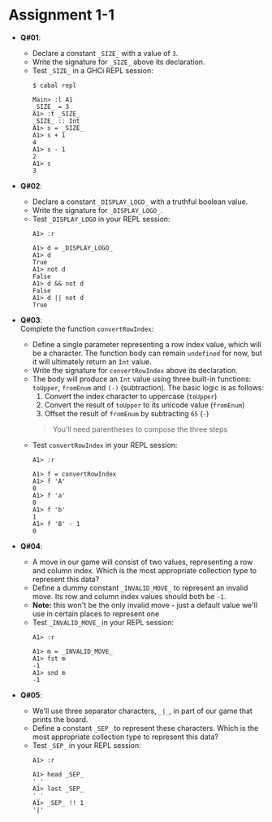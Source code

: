 # **Assignment 1-1**

* **Q#01**:
  * Declare a constant `_SIZE_` with a value of `3`.
  * Write the signature for `_SIZE_` above its declaration.
  * Test `_SIZE_` in a GHCi REPL session:
    ```shell
    $ cabal repl

    Main> :l A1
    _SIZE_ = 3
    A1> :t _SIZE_
    _SIZE_ :: Int
    A1> s = _SIZE_
    A1> s + 1
    4
    A1> s - 1
    2
    A1> s
    3
    ```
* **Q#02**:
  * Declare a constant `_DISPLAY_LOGO_` with a truthful boolean value.
  * Write the signature for `_DISPLAY_LOGO_`.
  * Test `_DISPLAY_LOGO` in your REPL session:
    ```shell
    A1> :r

    A1> d = _DISPLAY_LOGO_
    A1> d
    True
    A1> not d
    False
    A1> d && not d
    False
    A1> d || not d
    True
    ```

* **Q#03**: \
  Complete the function `convertRowIndex`:
  * Define a single parameter representing a row index value, which will be a character. The function body can remain `undefined` for now, but it will ultimately return an `Int` value.
  * Write the signature for `convertRowIndex` above its declaration.
  * The body will produce an `Int` value using three built-in functions: `toUpper`, `fromEnum` and `(-)` (subtraction). The basic logic is as follows:
    1. Convert the index character to uppercase (`toUpper`)
    2. Convert the result of `toUpper` to its unicode value (`fromEnum`)
    3. Offset the result of `fromEnum` by subtracting `65` (`-`)
    >You'll need parentheses to compose the three steps
  * Test `convertRowIndex` in your REPL session:
    ```shell
    A1> :r

    A1> f = convertRowIndex
    A1> f 'A'
    0
    A1> f 'a'
    0
    A1> f 'b'
    1
    A1> f 'B' - 1
    0
    ```
* **Q#04**:
  * A move in our game will consist of two values, representing a row and column index. Which is the most appropriate collection type to represent this data?
  * Define a dummy constant `_INVALID_MOVE_` to represent an invalid move. Its row and column index values should both be `-1`.
  * **Note:** this won't be the only invalid move - just a default value we'll use in certain places to represent one
  * Test `_INVALID_MOVE_` in your REPL session:
    ```shell
    A1> :r

    A1> m = _INVALID_MOVE_
    A1> fst m
    -1
    A1> snd m
    -1
    ```

* **Q#05**:
  * We'll use three separator characters, `_|_`, in part of our game that prints the board.
  * Define a constant `_SEP_` to represent these characters. Which is the most appropriate collection type to represent this data?
  * Test `_SEP_` in your REPL session:
    ```shell
    A1> :r

    A1> head _SEP_
    '_'
    A1> last _SEP_
    '_'
    A1> _SEP_ !! 1
    '|'
    ```
